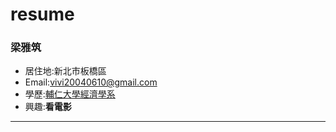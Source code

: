 # resume

### 梁雅筑

- 居住地:新北市板橋區
- Email:vivi20040610@gmail.com
- 學歷:[輔仁大學經濟學系](https://www.economics.fju.edu.tw/)
- 興趣:**看電影**
<hr>
